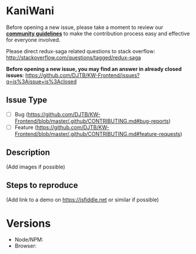 # KaniWani

Before opening a new issue, please take a moment to review our [**community guidelines**](https://github.com/DJTB/KW-Frontend/blob/master/.github/CONTRIBUTING.md) to make the contribution process easy and effective for everyone involved.

Please direct redux-saga related questions to stack overflow:
http://stackoverflow.com/questions/tagged/redux-saga


**Before opening a new issue, you may find an answer in already closed issues**:
https://github.com/DJTB/KW-Frontend/issues?q=is%3Aissue+is%3Aclosed

## Issue Type

- [ ] Bug (https://github.com/DJTB/KW-Frontend/blob/master/.github/CONTRIBUTING.md#bug-reports)
- [ ] Feature (https://github.com/DJTB/KW-Frontend/blob/master/.github/CONTRIBUTING.md#feature-requests)

## Description

(Add images if possible)

## Steps to reproduce

(Add link to a demo on https://jsfiddle.net or similar if possible)

# Versions

- Node/NPM:
- Browser:

